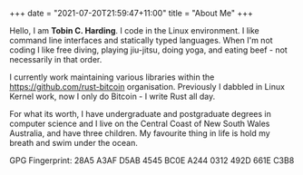 +++
date = "2021-07-20T21:59:47+11:00"
title = "About Me"
+++

Hello, I am **Tobin C. Harding**. I code in the Linux environment. I
like command line interfaces and statically typed languages. When I'm
not coding I like free diving, playing jiu-jitsu, doing yoga, and
eating beef - not necessarily in that order.

I currently work maintaining various libraries within the
https://github.com/rust-bitcoin organisation. Previously I dabbled in
Linux Kernel work, now I only do Bitcoin - I write Rust all day.

For what its worth, I have undergraduate and postgraduate degrees in
computer science and I live on the Central Coast of New South Wales
Australia, and have three children. My favourite thing in life is hold
my breath and swim under the ocean.

GPG Fingerprint: 28A5 A3AF D5AB 4545 BC0E  A244 0312 492D 661E C3B8
